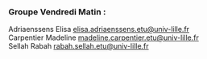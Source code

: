 ### Groupe Vendredi Matin : 

Adriaenssens Elisa elisa.adriaenssens.etu@univ-lille.fr   
Carpentier Madeline madeline.carpentier.etu@univ-lille.fr    
Sellah Rabah rabah.sellah.etu@univ-lille.fr
